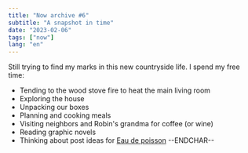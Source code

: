 ```yaml
---
title: "Now archive #6"
subtitle: "A snapshot in time"
date: "2023-02-06"
tags: ["now"]
lang: "en"
---
```


Still trying to find my marks in this new countryside life. I spend my free time:

- Tending to the wood stove fire to heat the main living room
- Exploring the house
- Unpacking our boxes
- Planning and cooking meals
- Visiting neighbors and Robin's grandma for coffee (or wine)
- Reading graphic novels
- Thinking about post ideas for [Eau de poisson](https://eaudepoisson.com/) --ENDCHAR--
